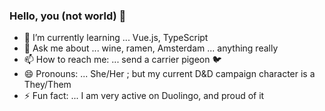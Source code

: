 ### Hello, you (not world) 👋

- 🌱 I’m currently learning ... Vue.js, TypeScript
- 💬 Ask me about ... wine, ramen, Amsterdam ... anything really 
- 📫 How to reach me: ... send a carrier pigeon 🐦
- 😄 Pronouns: ... She/Her ; but my current D&D campaign character is a They/Them
- ⚡ Fun fact: ... I am very active on Duolingo, and proud of it

